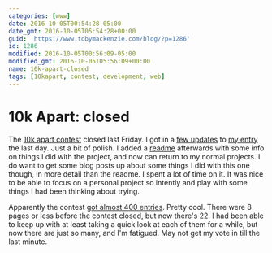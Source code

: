 ```yaml
---
categories: [www]
date: 2016-10-05T00:54:28-05:00
date_gmt: 2016-10-05T05:54:28+00:00
guid: 'https://www.tobymackenzie.com/blog/?p=1286'
id: 1286
modified: 2016-10-05T00:56:09-05:00
modified_gmt: 2016-10-05T05:56:09+00:00
name: 10k-apart-closed
tags: [10kapart, contest, development, web]
---
```


10k Apart: closed
=================

The [10k apart contest](http://a-k-apart.com/) closed last Friday.  I got in a [few updates](https://github.com/tobymackenzie/site-10k-gol/commits/master) to [my entry](https://a-k-apart.com/gallery/Conway-s-Game-of-LIfe) the last day.<!--more-->  Just a bit of polish.  I added a [readme](https://github.com/tobymackenzie/site-10k-gol/blob/master/README.md) afterwards with some info on things I did with the project, and now can return to my normal projects.  I do want to get some blog posts up about some things I did with this one though, in more detail than the readme.  I spent a lot of time on it.  It was nice to be able to focus on a personal project so intently and play with some things I had been thinking about trying.

Apparently the contest [got almost 400 entries](https://mobile.twitter.com/AaronGustafson/status/782007913518886913).  Pretty cool.  There were 8 pages or less before the contest closed, but now there's 22.  I had been able to keep up with at least taking a quick look at each of them for a while, but now there are just so many, and I'm fatigued.  May not get my vote in till the last minute.
